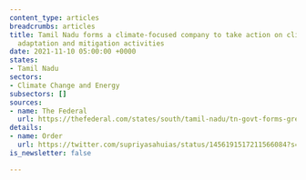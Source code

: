 ```yaml
---
content_type: articles
breadcrumbs: articles
title: Tamil Nadu forms a climate-focused company to take action on climate change
  adaptation and mitigation activities
date: 2021-11-10 05:00:00 +0000
states:
- Tamil Nadu
sectors:
- Climate Change and Energy
subsectors: []
sources:
- name: The Federal
  url: https://thefederal.com/states/south/tamil-nadu/tn-govt-forms-green-climate-company-to-conserve-forests-and-wetlands/
details:
- name: Order
  url: https://twitter.com/supriyasahuias/status/1456191517211566084?s=20
is_newsletter: false

---
```

